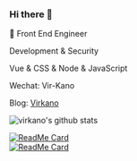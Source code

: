 ### Hi there 👋

<!--
**Virkano/Virkano** is a ✨ _special_ ✨ repository because its `README.md` (this file) appears on your GitHub profile.

Here are some ideas to get you started:

- 🔭 I’m currently working on ...
- 🌱 I’m currently learning ...
- 👯 I’m looking to collaborate on ...
- 🤔 I’m looking for help with ...
- 💬 Ask me about ...
- 📫 How to reach me: ...
- 😄 Pronouns: ...
- ⚡ Fun fact: ...
-->



:construction_worker:  Front End Engineer

Development & Security

Vue & CSS & Node & JavaScript

Wechat: Vir-Kano

Blog: [Virkano](http://virkano.com)

![virkano's github stats](https://github-readme-stats.vercel.app/api?username=Virkano&show_icons=true&theme=onedark)

[![ReadMe Card](https://github-readme-stats.vercel.app/api/pin/?username=Virkano&repo=web-bookmarks&theme=dracula)](https://github.com/Virkano/web-bookmarks)<br/>
[![ReadMe Card](https://github-readme-stats.vercel.app/api/pin/?username=Virkano&repo=vue3-jest-ts-blog&theme=dracula)](https://github.com/Virkano/vue3-jest-ts-blog)
